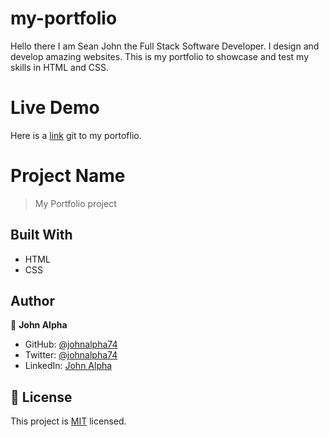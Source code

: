 # my-portfolio

Hello there I am Sean John the Full Stack Software Developer. I design and develop amazing websites. This is my portfolio to showcase and test my skills in HTML and CSS. 

# Live Demo
Here is a [link]( https://johnalpha74.github.io/my-portfolio/) git to my portoflio. 

# Project Name

> My Portfolio project

## Built With

- HTML
- CSS

## Author

👤 **John Alpha**

- GitHub: [@johnalpha74](https://github.com/johnalpha74)
- Twitter: [@johnalpha74](https://twitter.com/johnalpha74)
- LinkedIn: [John Alpha](https://linkedin.com/in/johnalpha74)

## 📝 License

This project is [MIT](./MIT.md) licensed.
